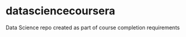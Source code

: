 datasciencecoursera
===================

Data Science repo created as part of course completion requirements
